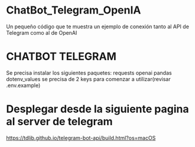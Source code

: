 # ChatBot_Telegram_OpenIA
Un pequeño código que te muestra un ejemplo de conexión tanto al API de Telegram como al de OpenAI

# CHATBOT TELEGRAM

Se precisa instalar los siguientes paquetes:
requests
openai
pandas
dotenv_values
se precisa de 2 keys para comenzar a utilizar(revisar .env.example)


# Desplegar desde la siguiente pagina al server de telegram
https://tdlib.github.io/telegram-bot-api/build.html?os=macOS
